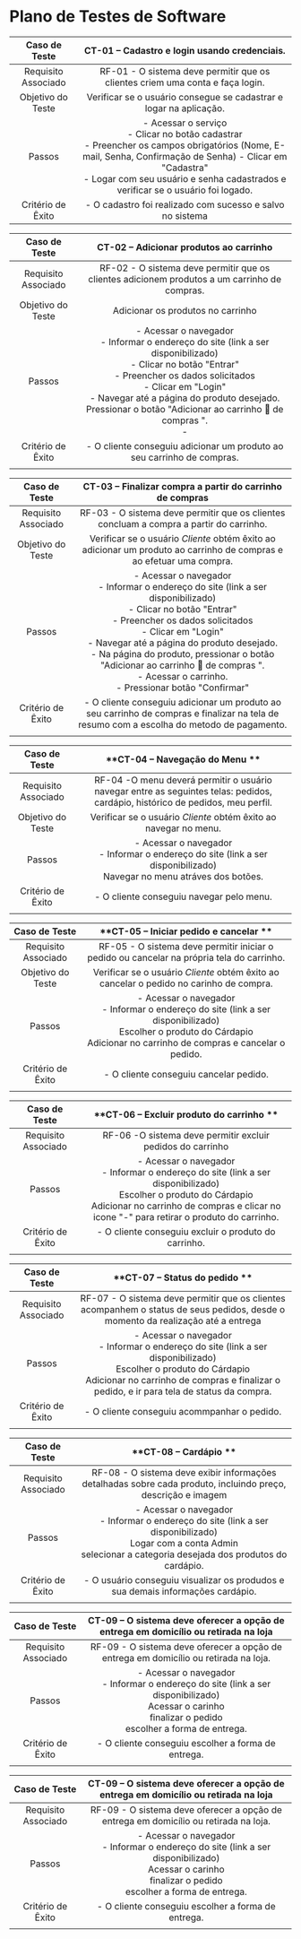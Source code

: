 # Plano de Testes de Software

| **Caso de Teste** 	| **CT-01 – Cadastro e login usando credenciais.** 	|
|:---:	|:---:	|
|	Requisito Associado 	| RF-01 - O sistema deve permitir que os clientes criem uma conta e faça login. |
| Objetivo do Teste 	| Verificar se o usuário consegue se cadastrar e logar na aplicação. |
| Passos 	| - Acessar o serviço <br> - Clicar no botão cadastrar <br> - Preencher os campos obrigatórios (Nome, E-mail, Senha, Confirmação de Senha)  - Clicar em "Cadastra" <br> - Logar com seu usuário e senha cadastrados e verificar se o usuário foi logado.|
|Critério de Êxito | - O cadastro foi realizado com sucesso e salvo no sistema |

| **Caso de Teste** 	| **CT-02 – Adicionar produtos ao carrinho**	|
|:---:	|:---:	|
|Requisito Associado | RF-02 - O sistema deve permitir que os clientes adicionem produtos a um carrinho de compras. |
| Objetivo do Teste 	| Adicionar os produtos no carrinho |
| Passos 	| - Acessar o navegador <br> - Informar o endereço do site (link a ser disponibilizado)<br> - Clicar no botão "Entrar" <br> - Preencher os dados solicitados <br> - Clicar em "Login" <br> - Navegar até a página do produto desejado. Pressionar o botão "Adicionar ao carrinho 🛒 de compras ". <br> - |
|Critério de Êxito | - O cliente conseguiu adicionar um produto ao seu carrinho de compras. |
|  	|  	|

| **Caso de Teste** 	| **CT-03 – Finalizar compra a partir do carrinho de compras**	|
|:---:	|:---:	|
|Requisito Associado | RF-03 -  O sistema deve permitir que os clientes concluam a compra a partir do carrinho.| 
| Objetivo do Teste 	| Verificar se o usuário *Cliente* obtém êxito ao adicionar um produto ao carrinho de compras e ao efetuar uma compra. |
| Passos 	| - Acessar o navegador <br> - Informar o endereço do site (link a ser disponibilizado)<br> - Clicar no botão "Entrar" <br> - Preencher os dados solicitados <br> - Clicar em "Login" <br> - Navegar até a página do produto desejado. <br> - Na página do produto, pressionar o botão "Adicionar ao carrinho 🛒 de compras ". <br> - Acessar o carrinho. <br> - Pressionar botão  "Confirmar" <br>   |
|Critério de Êxito | - O cliente conseguiu adicionar um produto ao seu carrinho de compras e finalizar na tela de resumo com a escolha do  metodo de pagamento. |
|  	|  	|

| **Caso de Teste** 	| **CT-04 – Navegação do Menu **	|
|:---:	|:---:	|
|Requisito Associado | RF-04 -O menu deverá permitir o usuário navegar entre as seguintes telas: pedidos, cardápio, histórico de pedidos, meu perfil. |
| Objetivo do Teste 	| Verificar se o usuário *Cliente* obtém êxito ao navegar no menu. |
| Passos 	| - Acessar o navegador <br> - Informar o endereço do site (link a ser disponibilizado) <br> Navegar no menu atráves dos botões.   |
|Critério de Êxito | - O cliente conseguiu navegar pelo menu. |
|  	|  	|

| **Caso de Teste** 	| **CT-05 – Iniciar pedido e cancelar **	|
|:---:	|:---:	|
|Requisito Associado | RF-05 - O sistema deve permitir iniciar o pedido ou cancelar na própria tela do carrinho. |
| Objetivo do Teste 	| Verificar se o usuário *Cliente* obtém êxito ao cancelar o pedido  no carinho de compra. |
| Passos 	| - Acessar o navegador <br> - Informar o endereço do site (link a ser disponibilizado) <br> Escolher o produto do Cárdapio <br> Adicionar  no carrinho de compras e cancelar o pedido.   |
|Critério de Êxito | - O cliente conseguiu cancelar pedido. |
|  	|  	|

| **Caso de Teste** 	| **CT-06 – Excluir produto do carrinho **	|
|:---:	|:---:	|
|Requisito Associado | RF-06 -O sistema deve permitir excluir pedidos do carrinho	| Verificar se o usuário *Cliente* obtém êxito para excluir produto do carrinho. |
| Passos 	| - Acessar o navegador <br> - Informar o endereço do site (link a ser disponibilizado) <br> Escolher o produto do Cárdapio <br> Adicionar  no carrinho de compras e clicar no icone "-" para retirar o produto do carrinho. |
|Critério de Êxito | - O cliente conseguiu excluir o produto do carrinho. |
|  	|  	|

| **Caso de Teste** 	| **CT-07 – Status do pedido **	|
|:---:	|:---:	|
|Requisito Associado | RF-07 - O sistema deve permitir que os clientes acompanhem o status de seus pedidos, desde o momento da realização até a entrega	| Verificar se o usuário *Cliente* obtém êxito para acompanhar seu pedido. |
| Passos 	| - Acessar o navegador <br> - Informar o endereço do site (link a ser disponibilizado) <br> Escolher o produto do Cárdapio <br> Adicionar  no carrinho de compras e finalizar o pedido, e ir para tela de status da compra.   |
|Critério de Êxito | - O cliente conseguiu acommpanhar o pedido. |
|  	|  	|

| **Caso de Teste** 	| **CT-08 – Cardápio **	|
|:---:	|:---:	|
|Requisito Associado | RF-08 - O sistema deve exibir informações detalhadas sobre cada produto, incluindo preço, descrição e imagem |
| Passos 	| - Acessar o navegador <br> - Informar o endereço do site (link a ser disponibilizado) <br> Logar com a conta Admin <br> selecionar a categoria desejada dos produtos do cardápio.   |
|Critério de Êxito | - O usuário conseguiu visualizar os produdos e sua demais informações cardápio. |
|  	|  	|

| **Caso de Teste** 	| **CT-09 – O sistema deve oferecer a opção de entrega em domicílio ou retirada na loja**	|
|:---:	|:---:	|
|Requisito Associado | RF-09 - O sistema deve oferecer a opção de entrega em domicílio ou retirada na loja. |
| Passos 	| - Acessar o navegador <br> - Informar o endereço do site (link a ser disponibilizado) <br> Acessar o carinho <br> finalizar o pedido <br> escolher a forma de entrega.|
|Critério de Êxito | - O cliente conseguiu escolher a forma de entrega. |
|  	|  	|

| **Caso de Teste** 	| **CT-09 – O sistema deve oferecer a opção de entrega em domicílio ou retirada na loja**	|
|:---:	|:---:	|
|Requisito Associado | RF-09 - O sistema deve oferecer a opção de entrega em domicílio ou retirada na loja. |
| Passos 	| - Acessar o navegador <br> - Informar o endereço do site (link a ser disponibilizado) <br> Acessar o carinho <br> finalizar o pedido <br> escolher a forma de entrega.|
|Critério de Êxito | - O cliente conseguiu escolher a forma de entrega. |
|  	|  	|
